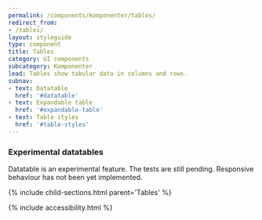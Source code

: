 ```yaml
---
permalink: /components/komponenter/tables/
redirect_from:
- /tables/
layout: styleguide
type: component
title: Tables
category: UI components
subcategory: Komponenter
lead: Tables show tabular data in columns and rows.
subnav:
- text: Datatable
  href: '#datatable'
- text: Expandable table
  href: '#expandable-table'
- text: Table styles
  href: '#table-styles'
---
```


<div class="alert alert-warning" role="alert">
    <div class="alert-body">
        <h3 class="alert-heading">Experimental datatables</h3>
        <p class="alert-text">Datatable is an experimental feature. The tests are still pending. Responsive behaviour has not been yet implemented. </p>
    </div>
</div>


{% include child-sections.html parent='Tables' %}

{% include accessibility.html %}
